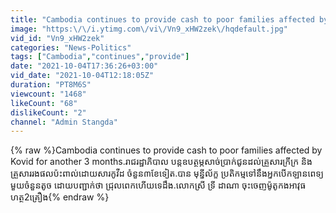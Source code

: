 ```yaml
---
title: "Cambodia continues to provide cash to poor families affected by Kovid for another 3 months"
image: "https:\/\/i.ytimg.com\/vi\/Vn9_xHW2zek\/hqdefault.jpg"
vid_id: "Vn9_xHW2zek"
categories: "News-Politics"
tags: ["Cambodia","continues","provide"]
date: "2021-10-04T17:36:26+03:00"
vid_date: "2021-10-04T12:18:05Z"
duration: "PT8M6S"
viewcount: "1468"
likeCount: "68"
dislikeCount: "2"
channel: "Admin Stangda"
---
```

{% raw %}Cambodia continues to provide cash to poor families affected by Kovid for another 3 months.រាជរដ្ឋាភិបាល បន្តឧបត្ថម្ភសាច់ប្រាក់ជូនដល់គ្រួសារក្រីក្រ និង គ្រួសាររងផលប៉ះពាល់ដោយសារកូវីដ ចំនួន៣ខែទៀត.​បាន មុន្នីល័ក្ខ ប្រតិកម្ម​ទៅ​នឹង​អ្នក​បើក​ឡាន​ពេទ្យ​មួយ​ចំនួន​តូច ដោយ​បញ្ជាក់​ថា ជ្រុល​ពេក​ហើយ​ទេ​ដឹង.លោកស្រី ទ្រី ដាណា ចុះចេញម៉ូតូកងអាវុធហត្ថ2គ្រឿង{% endraw %}
